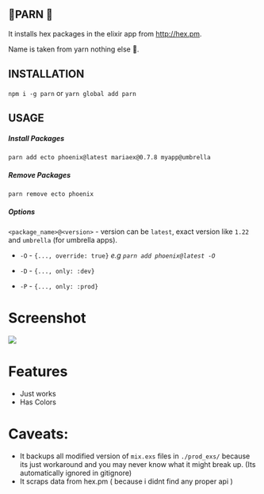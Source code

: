 ## 🖖PARN 🖖

It installs hex packages in the elixir app from http://hex.pm.

Name is taken from yarn nothing else 👅.

## INSTALLATION 

  `npm i -g parn` 
  or 
  `yarn global add parn`
  
## USAGE


##### Install Packages
`parn add ecto phoenix@latest mariaex@0.7.8 myapp@umbrella`

##### Remove Packages

`parn remove ecto phoenix`


##### Options

`<package_name>@<version>` - version can be `latest`, exact version like `1.22` and `umbrella` (for umbrella apps).


- `-O` - `{..., override: true}` *e.g `parn add phoenix@latest -O`*

- `-D` - `{..., only: :dev}`

- `-P` - `{..., only: :prod}`


# Screenshot

![](http://i.imgur.com/UI9exH9.png)


# Features
- Just works 
- Has Colors
# Caveats:
- It backups all modified version of `mix.exs` files in `./prod_exs/` because its just workaround and you may never know what it might break up. (Its automatically ignored in gitignore)
- It scraps data from hex.pm ( because i didnt find any proper api )
